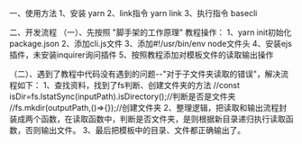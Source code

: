 一、使用方法
1、安装 yarn
2、link指令 yarn link
3、执行指令 basecli



二、开发流程
（一）、先按照 "脚手架的工作原理" 教程操作：
1、yarn init初始化package.json
2、添加cli.js文件
3、添加#!/usr/bin/env node文件头
4、安装ejs插件，未安装inquirer询问插件
5、按照教程添加对模板文件的读取输出操作

（二）、遇到了教程中代码没有遇到的问题--"对于子文件夹读取的错误"，解决流程如下：
1、查找资料，找到了fs判断、创建文件夹的方法
//const isDir=fs.lstatSync(inputPath).isDirectory();//判断是否是文件夹
//fs.mkdir(outputPath,()=>{});//创建文件夹
2、整理逻辑，把读取和输出流程封装成两个函数，在读取函数中，判断是否文件夹，是则根据新目录递归执行读取函数，否则输出文件。
3、最后把模板中的目录、文件都正确输出了。
